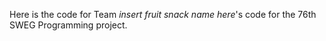 Here is the code for Team *insert fruit snack name here*'s code for the 76th SWEG Programming project.
